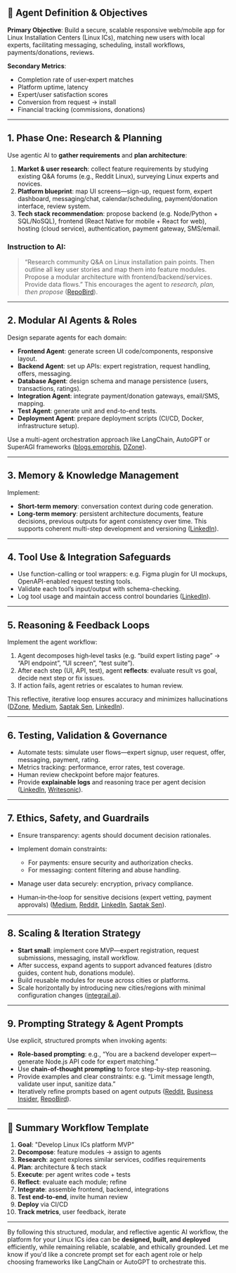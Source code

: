 ## 🎯 Agent Definition & Objectives

**Primary Objective**: Build a secure, scalable responsive web/mobile app for Linux Installation Centers (Linux ICs), matching new users with local experts, facilitating messaging, scheduling, install workflows, payments/donations, reviews.

**Secondary Metrics**:

* Completion rate of user‑expert matches
* Platform uptime, latency
* Expert/user satisfaction scores
* Conversion from request → install
* Financial tracking (commissions, donations)

---

## 1. Phase One: Research & Planning

Use agentic AI to **gather requirements** and **plan architecture**:

1. **Market & user research**: collect feature requirements by studying existing Q\&A forums (e.g., Reddit Linux), surveying Linux experts and novices.
2. **Platform blueprint**: map UI screens—sign-up, request form, expert dashboard, messaging/chat, calendar/scheduling, payment/donation interface, review system.
3. **Tech stack recommendation**: propose backend (e.g. Node/Python + SQL/NoSQL), frontend (React Native for mobile + React for web), hosting (cloud service), authentication, payment gateway, SMS/email.

### Instruction to AI:

> “Research community Q\&A on Linux installation pain points. Then outline all key user stories and map them into feature modules. Propose a modular architecture with frontend/backend/services. Provide data flows.”
> This encourages the agent to *research, plan, then propose* ([RepoBird][1]).

---

## 2. Modular AI Agents & Roles

Design separate agents for each domain:

* **Frontend Agent**: generate screen UI code/components, responsive layout.
* **Backend Agent**: set up APIs: expert registration, request handling, offers, messaging.
* **Database Agent**: design schema and manage persistence (users, transactions, ratings).
* **Integration Agent**: integrate payment/donation gateways, email/SMS, mapping.
* **Test Agent**: generate unit and end-to-end tests.
* **Deployment Agent**: prepare deployment scripts (CI/CD, Docker, infrastructure setup).

Use a multi-agent orchestration approach like LangChain, AutoGPT or SuperAGI frameworks ([blogs.emorphis][2], [DZone][3]).

---

## 3. Memory & Knowledge Management

Implement:

* **Short-term memory**: conversation context during code generation.
* **Long-term memory**: persistent architecture documents, feature decisions, previous outputs for agent consistency over time.
  This supports coherent multi-step development and versioning ([LinkedIn][4]).

---

## 4. Tool Use & Integration Safeguards

* Use function-calling or tool wrappers: e.g. Figma plugin for UI mockups, OpenAPI-enabled request testing tools.
* Validate each tool’s input/output with schema-checking.
* Log tool usage and maintain access control boundaries ([LinkedIn][4]).

---

## 5. Reasoning & Feedback Loops

Implement the agent workflow:

1. Agent decomposes high‑level tasks (e.g. “build expert listing page” → “API endpoint”, “UI screen”, “test suite”).
2. After each step (UI, API, test), agent **reflects**: evaluate result vs goal, decide next step or fix issues.
3. If action fails, agent retries or escalates to human review.

This reflective, iterative loop ensures accuracy and minimizes hallucinations ([DZone][3], [Medium][5], [Saptak Sen][6], [LinkedIn][4]).

---

## 6. Testing, Validation & Governance

* Automate tests: simulate user flows—expert signup, user request, offer, messaging, payment, rating.
* Metrics tracking: performance, error rates, test coverage.
* Human review checkpoint before major features.
* Provide **explainable logs** and reasoning trace per agent decision ([LinkedIn][4], [Writesonic][7]).

---

## 7. Ethics, Safety, and Guardrails

* Ensure transparency: agents should document decision rationales.
* Implement domain constraints:

  * For payments: ensure security and authorization checks.
  * For messaging: content filtering and abuse handling.
* Manage user data securely: encryption, privacy compliance.
* Human‑in‑the‑loop for sensitive decisions (expert vetting, payment approvals) ([Medium][5], [Reddit][8], [LinkedIn][4], [Saptak Sen][6]).

---

## 8. Scaling & Iteration Strategy

* **Start small**: implement core MVP—expert registration, request submissions, messaging, install workflow.
* After success, expand agents to support advanced features (distro guides, content hub, donations module).
* Build reusable modules for reuse across cities or platforms.
* Scale horizontally by introducing new cities/regions with minimal configuration changes ([integrail.ai][9]).

---

## 9. Prompting Strategy & Agent Prompts

Use explicit, structured prompts when invoking agents:

* **Role-based prompting**: e.g., “You are a backend developer expert—generate Node.js API code for expert matching.”
* Use **chain-of-thought prompting** to force step-by-step reasoning.
* Provide examples and clear constraints: e.g. “Limit message length, validate user input, sanitize data.”
* Iteratively refine prompts based on agent outputs ([Reddit][10], [Business Insider][11], [RepoBird][1]).

---

## 🔧 Summary Workflow Template

1. **Goal**: "Develop Linux ICs platform MVP"
2. **Decompose**: feature modules → assign to agents
3. **Research**: agent explores similar services, codifies requirements
4. **Plan**: architecture & tech stack
5. **Execute**: per agent writes code + tests
6. **Reflect**: evaluate each module; refine
7. **Integrate**: assemble frontend, backend, integrations
8. **Test end-to-end**, invite human review
9. **Deploy** via CI/CD
10. **Track metrics**, user feedback, iterate

---

By following this structured, modular, and reflective agentic AI workflow, the platform for your Linux ICs idea can be **designed, built, and deployed** efficiently, while remaining reliable, scalable, and ethically grounded. Let me know if you'd like a concrete prompt set for each agent role or help choosing frameworks like LangChain or AutoGPT to orchestrate this.

[1]: https://repobird.ai/blogs/agentic-coding-best-practices?utm_source=chatgpt.com "Agentic Coding: Best Practices for Smart Development"
[2]: https://blogs.emorphis.com/ai-agent-development-guide/?utm_source=chatgpt.com "AI Agent Development - The Ultimate Guide - blogs.emorphis"
[3]: https://dzone.com/articles/guide-to-mastering-agentic-ai?utm_source=chatgpt.com "A Developer's Guide to Mastering Agentic AI"
[4]: https://www.linkedin.com/pulse/building-ai-agents-right-way-core-design-principles-9crqc?utm_source=chatgpt.com "Building AI Agents the Right Way: Core Design Principles for Agentic AI"
[5]: https://medium.com/%40brysonwalter/self-teaching-agentic-ai-in-2025-a8f39e7b7e80?utm_source=chatgpt.com "Self-Teaching Agentic AI in 2025. Onboarding Guide to Agentic AI | by Bryson Walter | May, 2025 | Medium"
[6]: https://saptak.in/writing/2025/03/12/why-and-how-to-use-agentic-ai?utm_source=chatgpt.com "Agentic AI: Why and How to Implement Autonomous AI Systems"
[7]: https://writesonic.com/blog/ai-agents-best-practices?utm_source=chatgpt.com "AI Agent Best Practices and Ethical Considerations | Writesonic"
[8]: https://www.reddit.com/r/Newsletters/comments/1ifhdvk?utm_source=chatgpt.com "How to design effective AI Agents"
[9]: https://integrail.ai/blog/5-ai-agent-design-practices-for-scalable-automation?utm_source=chatgpt.com "5 AI Agent Design Best Practices for Scalable Automation"
[10]: https://www.reddit.com/r/singularity/comments/18ihgsy?utm_source=chatgpt.com "Practices for Governing Agentic AI Systems"
[11]: https://www.businessinsider.com/anthropic-guide-prompt-engineering-2025-7?utm_source=chatgpt.com "Here's how to write an effective AI prompt, according to Anthropic"

